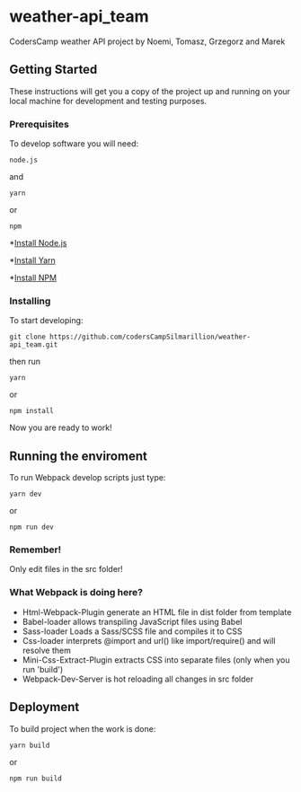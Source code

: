 # weather-api_team
CodersCamp weather API project by Noemi, Tomasz, Grzegorz and Marek


## Getting Started

These instructions will get you a copy of the project up and running on your local machine for development and testing purposes.


### Prerequisites

To develop software you will need:
```
node.js
```
and

```
yarn
```
or
```
npm
```
*[Install Node.js](https://nodejs.org/en/download/)

*[Install Yarn](https://yarnpkg.com/lang/en/docs/install/#windows-stable)

*[Install NPM](https://www.npmjs.com/get-npm)


### Installing

To start developing:

```
git clone https://github.com/codersCampSilmarillion/weather-api_team.git
```

then run

```
yarn
```
or
```
npm install
```

Now you are ready to work!


## Running the enviroment

To run Webpack develop scripts just type:

```
yarn dev
```
or
```
npm run dev
```


### Remember!

Only edit files in the src folder!


### What Webpack is doing here?
* Html-Webpack-Plugin generate an HTML file in dist folder from template 
* Babel-loader allows transpiling JavaScript files using Babel 
* Sass-loader Loads a Sass/SCSS file and compiles it to CSS
* Css-loader interprets @import and url() like import/require() and will resolve them
* Mini-Css-Extract-Plugin extracts CSS into separate files (only when you run 'build')
* Webpack-Dev-Server is hot reloading all changes in src folder


## Deployment

To build project when the work is done:

```
yarn build
```
or
```
npm run build
```



